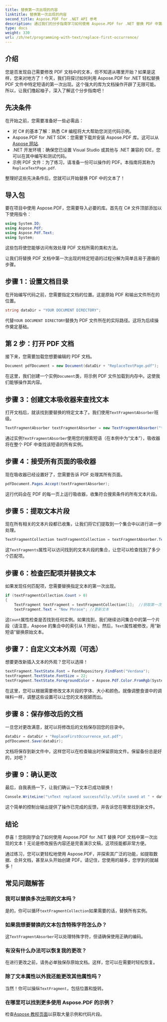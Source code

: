 ```yaml
---
title: 替换第一次出现的内容
linktitle: 替换第一次出现的内容
second_title: Aspose.PDF for .NET API 参考
description: 通过我们的分步指南学习如何使用 Aspose.PDF for .NET 替换 PDF 中第一次出现的文本。非常适合开发人员和文档处理人员。
type: docs
weight: 330
url: /zh/net/programming-with-text/replace-first-occurrence/
---
```

## 介绍

您是否发现自己需要修改 PDF 文档中的文本，但不知道从哪里开始？如果是这样，您来对地方了！今天，我们将探讨如何利用 Aspose.PDF for .NET 轻松替换 PDF 文件中特定短语的第一次出现。这个强大的库为文档操作开辟了无限可能。所以，让我们撸起袖子，深入了解这个分步指南吧！

## 先决条件

在开始之前，您需要准备好一些必需品：

- 对 C# 的基本了解：熟悉 C# 编程将大大帮助您浏览代码示例。
-  Aspose.PDF for .NET SDK：您需要下载并安装 Aspose.PDF 库。这可以从[Aspose 网站](https://releases.aspose.com/pdf/net/). 
- .NET 开发环境：确保您已设置 Visual Studio 或其他与 .NET 兼容的 IDE，您可以在其中编写和测试代码。
- 示例 PDF 文件：为了练习，请准备一份可以操作的 PDF。本指南将其称为`ReplaceTextPage.pdf`.

整理好这些先决条件后，您就可以开始替换 PDF 中的文本了！

## 导入包

要在项目中使用 Aspose.PDF，您需要导入必要的库。首先在 C# 文件顶部添加以下使用指令：

```csharp
using System.IO;
using Aspose.Pdf;
using Aspose.Pdf.Text;
using System;
```

这些包将使您能够访问有效处理 PDF 文档所需的类和方法。

让我们将替换 PDF 文档中第一次出现的特定短语的过程分解为简单且易于遵循的步骤。

## 步骤 1：设置文档目录

在开始编写代码之前，您需要指定文档的位置。这是原始 PDF 和输出文件所在的位置。

```csharp
string dataDir = "YOUR DOCUMENT DIRECTORY";
```
代替`YOUR DOCUMENT DIRECTORY`替换为 PDF 文件所在的实际路径。这将为后续操作奠定基础。

## 第 2 步：打开 PDF 文档

接下来，您需要加载您想要编辑的 PDF 文档。

```csharp
Document pdfDocument = new Document(dataDir + "ReplaceTextPage.pdf");
```
在这里，我们创建一个实例`Document`类，将示例 PDF 文件加载到内存中。这使我们能够操作其内容。

## 步骤 3：创建文本吸收器来查找文本

打开文档后，就该找到要替换的特定文本了。我们使用`TextFragmentAbsorber`班级。

```csharp
TextFragmentAbsorber textFragmentAbsorber = new TextFragmentAbsorber("text");
```
通过实例`TextFragmentAbsorber`使用您的搜索短语（在本例中为“文本”），吸收器将在整个 PDF 中查找该短语的所有实例。

## 步骤 4：接受所有页面的吸收器

现在吸收器已经设置好了，您需要告诉 PDF 处理其所有页面。

```csharp
pdfDocument.Pages.Accept(textFragmentAbsorber);
```
这行代码会在 PDF 的每一页上运行吸收器，收集符合搜索条件的所有文本片段。

## 步骤 5：提取文本片段

现在所有相关的文本片段都已收集，让我们将它们提取到一个集合中以进行进一步处理。

```csharp
TextFragmentCollection textFragmentCollection = textFragmentAbsorber.TextFragments;
```
这`TextFragments`属性可以访问找到的文本片段的集合，让您可以检查找到了多少个匹配项。

## 步骤 6：检查匹配项并替换文本

如果发现任何匹配项，您需要替换指定文本的第一次出现。

```csharp
if (textFragmentCollection.Count > 0)
{
    TextFragment textFragment = textFragmentCollection[1];  //获取第一次出现的情况
    textFragment.Text = "New Phrase"; //更新文本
```
这`Count`属性检查是否找到任何实例。如果找到，我们继续访问集合中的第一个片段（请注意，Aspose 的集合中的索引从 1 开始）。然后，`Text`属性被修改，用“新短语”替换原始文本。

## 步骤 7：自定义文本外观（可选）

想要更改新插入文本的外观？您可以选择！

```csharp
textFragment.TextState.Font = FontRepository.FindFont("Verdana");
textFragment.TextState.FontSize = 22;
textFragment.TextState.ForegroundColor = Aspose.Pdf.Color.FromRgb(System.Drawing.Color.Blue);
```
在这里，您可以根据需要修改文本片段的字体、大小和颜色。就像调整食谱中的调味料一样，调整这些设置可以让您的文本脱颖而出。

## 步骤 8：保存修改后的文档

一旦您对更改满意，就可以将修改后的文档保存回您的目录中。

```csharp
dataDir = dataDir + "ReplaceFirstOccurrence_out.pdf";
pdfDocument.Save(dataDir);
```
文档将保存到新文件中，这样您可以在检查输出时保留原始文件。保留备份总是好的，对吧？

## 步骤 9：确认更改

最后，自我表扬一下，让我们确认一下文本已成功替换！

```csharp
Console.WriteLine("\nText replaced successfully.\nFile saved at " + dataDir);
```
这个简单的控制台输出提供了操作已完成的反馈，并告诉您在哪里找到新文件。

## 结论

恭喜！您刚刚学会了如何使用 Aspose.PDF for .NET 替换 PDF 文档中第一次出现的文本！无论是修改报告内容还是完善演示文稿，这项技能都非常方便。 

通过练习，您可以更轻松地使用 Aspose.PDF，并探索其广泛的功能，如提取数据、合并文档，甚至从头开始创建 PDF。请记住，您使用的越多，您学到的就越多！

## 常见问题解答

### 我可以替换多次出现的文本吗？
是的，你可以循环`textFragmentCollection`如果需要的话，替换所有实例。

### 如果我想要替换的文本包含特殊字符怎么办？
这`TextFragmentAbsorber`可以处理特殊字符，但请确保使用正确的编码。

### 有没有什么办法可以恢复我的更改？
在进行更改之前，请务必单独保存原始文档。这样，您可以在需要时轻松恢复。

### 除了文本属性以外我还能更改其他属性吗？
当然！你可以操纵`TextFragment`，包括位置和旋转。

### 在哪里可以找到更多使用 Aspose.PDF 的示例？
检查[Aspose 教程页面](https://releases.aspose.com/pdf/net/)以获取大量示例和代码片段。
